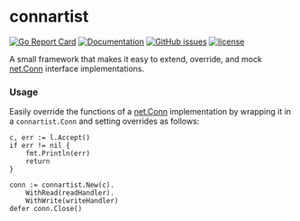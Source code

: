 # connartist

[![Go Report Card](https://goreportcard.com/badge/github.com/adrianosela/connartist)](https://goreportcard.com/report/github.com/adrianosela/connartist)
[![Documentation](https://godoc.org/github.com/adrianosela/connartist?status.svg)](https://godoc.org/github.com/adrianosela/connartist)
[![GitHub issues](https://img.shields.io/github/issues/adrianosela/connartist.svg)](https://github.com/adrianosela/connartist/issues)
[![license](https://img.shields.io/github/license/adrianosela/connartist.svg)](https://github.com/adrianosela/connartist/blob/master/LICENSE)

A small framework that makes it easy to extend, override, and mock [net.Conn](https://pkg.go.dev/net#Conn) interface implementations.

### Usage

Easily override the functions of a [net.Conn](https://pkg.go.dev/net#Conn) implementation by wrapping it in a `connartist.Conn` and setting overrides as follows:

```
c, err := l.Accept()
if err != nil {
	fmt.Println(err)
	return
}

conn := connartist.New(c).
	WithRead(readHandler).
	WithWrite(writeHandler)
defer conn.Close()
```

